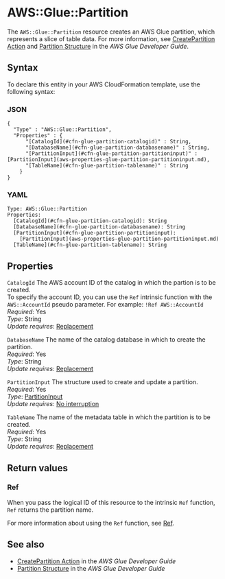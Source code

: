 # AWS::Glue::Partition<a name="aws-resource-glue-partition"></a>

The `AWS::Glue::Partition` resource creates an AWS Glue partition, which represents a slice of table data\. For more information, see [CreatePartition Action](https://docs.aws.amazon.com/glue/latest/dg/aws-glue-api-catalog-partitions.html#aws-glue-api-catalog-partitions-CreatePartition) and [Partition Structure](https://docs.aws.amazon.com/glue/latest/dg/aws-glue-api-catalog-partitions.html#aws-glue-api-catalog-partitions-Partition) in the *AWS Glue Developer Guide*\.

## Syntax<a name="aws-resource-glue-partition-syntax"></a>

To declare this entity in your AWS CloudFormation template, use the following syntax:

### JSON<a name="aws-resource-glue-partition-syntax.json"></a>

```
{
  "Type" : "AWS::Glue::Partition",
  "Properties" : {
      "[CatalogId](#cfn-glue-partition-catalogid)" : String,
      "[DatabaseName](#cfn-glue-partition-databasename)" : String,
      "[PartitionInput](#cfn-glue-partition-partitioninput)" : [PartitionInput](aws-properties-glue-partition-partitioninput.md),
      "[TableName](#cfn-glue-partition-tablename)" : String
    }
}
```

### YAML<a name="aws-resource-glue-partition-syntax.yaml"></a>

```
Type: AWS::Glue::Partition
Properties: 
  [CatalogId](#cfn-glue-partition-catalogid): String
  [DatabaseName](#cfn-glue-partition-databasename): String
  [PartitionInput](#cfn-glue-partition-partitioninput): 
    [PartitionInput](aws-properties-glue-partition-partitioninput.md)
  [TableName](#cfn-glue-partition-tablename): String
```

## Properties<a name="aws-resource-glue-partition-properties"></a>

`CatalogId`  <a name="cfn-glue-partition-catalogid"></a>
The AWS account ID of the catalog in which the partion is to be created\.  
To specify the account ID, you can use the `Ref` intrinsic function with the `AWS::AccountId` pseudo parameter\. For example: `!Ref AWS::AccountId` 
*Required*: Yes  
*Type*: String  
*Update requires*: [Replacement](https://docs.aws.amazon.com/AWSCloudFormation/latest/UserGuide/using-cfn-updating-stacks-update-behaviors.html#update-replacement)

`DatabaseName`  <a name="cfn-glue-partition-databasename"></a>
The name of the catalog database in which to create the partition\.  
*Required*: Yes  
*Type*: String  
*Update requires*: [Replacement](https://docs.aws.amazon.com/AWSCloudFormation/latest/UserGuide/using-cfn-updating-stacks-update-behaviors.html#update-replacement)

`PartitionInput`  <a name="cfn-glue-partition-partitioninput"></a>
The structure used to create and update a partition\.  
*Required*: Yes  
*Type*: [PartitionInput](aws-properties-glue-partition-partitioninput.md)  
*Update requires*: [No interruption](https://docs.aws.amazon.com/AWSCloudFormation/latest/UserGuide/using-cfn-updating-stacks-update-behaviors.html#update-no-interrupt)

`TableName`  <a name="cfn-glue-partition-tablename"></a>
The name of the metadata table in which the partition is to be created\.  
*Required*: Yes  
*Type*: String  
*Update requires*: [Replacement](https://docs.aws.amazon.com/AWSCloudFormation/latest/UserGuide/using-cfn-updating-stacks-update-behaviors.html#update-replacement)

## Return values<a name="aws-resource-glue-partition-return-values"></a>

### Ref<a name="aws-resource-glue-partition-return-values-ref"></a>

 When you pass the logical ID of this resource to the intrinsic `Ref` function, `Ref` returns the partition name\.

For more information about using the `Ref` function, see [Ref](https://docs.aws.amazon.com/AWSCloudFormation/latest/UserGuide/intrinsic-function-reference-ref.html)\.

## See also<a name="aws-resource-glue-partition--seealso"></a>
+  [CreatePartition Action](https://docs.aws.amazon.com/glue/latest/dg/aws-glue-api-catalog-partitions.html#aws-glue-api-catalog-partitions-CreatePartition) in the *AWS Glue Developer Guide* 
+  [Partition Structure](https://docs.aws.amazon.com/glue/latest/dg/aws-glue-api-catalog-partitions.html#aws-glue-api-catalog-partitions-Partition) in the *AWS Glue Developer Guide* 